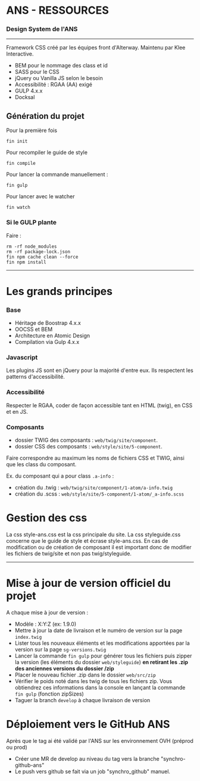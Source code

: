 # ANS - RESSOURCES

### Design System de l'ANS

---

Framework CSS créé par les équipes front d'Alterway.
Maintenu par Klee Interactive.

- BEM pour le nommage des class et id
- SASS pour le CSS
- jQuery ou Vanilla JS selon le besoin
- Accessibilité : RGAA (AA) exigé
- GULP 4.x.x
- Docksal

## Génération du projet

Pour la première fois

```
fin init
```

Pour recompiler le guide de style

```
fin compile
```

Pour lancer la commande manuellement :

```
fin gulp
```

Pour lancer avec le watcher

```
fin watch
```

### Si le GULP plante

Faire :

```
rm -rf node_modules
rm -rf package-lock.json
fin npm cache clean --force
fin npm install
```

---

# Les grands principes

### Base

- Héritage de Boostrap 4.x.x
- OOCSS et BEM
- Architecture en Atomic Design
- Compilation via Gulp 4.x.x

### Javascript

Les plugins JS sont en jQuery pour la majorité d'entre eux.
Ils respectent les patterns d'accessibilité.

### Accessibilité

Respecter le RGAA, coder de façon accessible tant en HTML (twig), en CSS et en JS.

### Composants

- dossier TWIG des composants : `web/twig/site/component`.
- dossier CSS des composants : `web/style/site/5-component`.

Faire correspondre au maximum les noms de fichiers CSS et TWIG, ainsi que les class du composant.

Ex. du composant qui a pour class `.a-info` :

- création du .twig : `web/twig/site/component/1-atom/a-info.twig`
- création du .scss : `web/style/site/5-component/1-atom/_a-info.scss`

# Gestion des css

La css style-ans.css est la css principale du site.
La css styleguide.css concerne que le guide de style et écrase style-ans.css.
En cas de modification ou de création de composant il est important donc de modifier les fichiers de twig/site et non pas twig/styleguide.

---

# Mise à jour de version officiel du projet

A chaque mise à jour de version :

- Modèle : X:Y:Z (ex: 1.9.0)
- Mettre à jour la date de livraison et le numéro de version sur la page `index.twig`
- Lister tous les nouveaux éléments et les modifications apportées par la version sur la page `sg-versions.twig`
- Lancer la commande `fin gulp` pour générer tous les fichiers puis zipper la version (les éléments du dossier `web/styleguide`) **en retirant les .zip des anciennes versions du dossier /zip**
- Placer le nouveau fichier .zip dans le dossier `web/src/zip`
- Vérifier le poids noté dans les twig de tous les fichiers zip. Vous obtiendrez ces informations dans la console en lançant la commande `fin gulp` (fonction zipSizes)
- Taguer la branch `develop` à chaque livraison de version

# Déploiement vers le GitHub ANS

Après que le tag ai été validé par l'ANS sur les environnement OVH (préprod ou prod)

- Créer une MR de develop au niveau du tag vers la branche "synchro-github-ans"
- Le push vers github se fait via un job "synchro_github" manuel.

